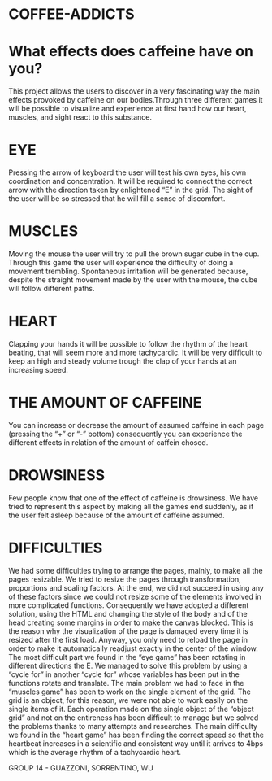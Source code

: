 # COFFEE-ADDICTS
# What effects does caffeine have on you?
This project allows the users to discover in a very fascinating way the main effects provoked by caffeine on our bodies.Through three different games it will be possible to visualize and experience at first hand how our heart, muscles, and sight react to this substance.
# EYE
Pressing the arrow of keyboard the user will test his own eyes, his own coordination and concentration. It will be required to connect the correct arrow with the direction taken by enlightened “E” in the grid. The sight of the user will be so stressed that he will fill a sense of discomfort.
# MUSCLES
Moving the mouse the user will try to pull the brown sugar cube in the cup. Through this game the user will experience the difficulty of doing a movement trembling. Spontaneous irritation will be generated because, despite the straight movement made by the user with the mouse, the cube will follow different paths.
# HEART
Clapping your hands it will be possible to follow the rhythm of the heart beating, that will seem more and more tachycardic. It will be very difficult to keep an high and steady volume trough the clap of your hands at an increasing speed. 
# THE AMOUNT OF CAFFEINE
You can increase or decrease the amount of assumed caffeine in each page (pressing the “+” or “-” bottom) consequently you can experience the different effects in relation of the amount of caffein chosed.
# DROWSINESS
Few people know that one of the effect of caffeine is drowsiness. We have tried to represent this aspect by making all the games end suddenly, as if the user felt asleep because of the amount of caffeine assumed.
# DIFFICULTIES
We had some difficulties trying to arrange the pages, mainly, to make all the pages resizable. We tried to resize the pages through transformation, proportions and scaling factors. At the end, we did not succeed in using any of these factors since we could not resize some of the elements involved in more complicated functions. Consequently we have adopted a different solution, using the HTML and changing the style of the body and of the head creating some margins in order to make the canvas blocked. This is the reason why the visualization of the page is damaged every time it is resized after the first load. Anyway, you only need to reload the page in order to make it automatically readjust exactly in the center of the window. The most difficult part we found in the “eye game” has been rotating in different directions the E. We managed to solve this problem by using a “cycle for” in another “cycle for” whose variables has been put in the functions rotate and translate. The main problem we had to face in the “muscles game” has been to work on the single element of the grid. The grid is an object, for this reason, we were not able to work easily on the single items of it. Each operation made on the single object of the “object grid” and not on the entireness has been difficult to manage but we solved the problems thanks to many attempts and researches. The main difficulty we found in the “heart game” has been finding the correct speed so that the heartbeat increases in a scientific and consistent way until it arrives to 4bps which is the average rhythm of a tachycardic heart.


GROUP 14 - GUAZZONI, SORRENTINO, WU
